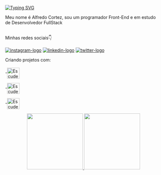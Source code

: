 <a href="https://git.io/typing-svg"><img src="https://readme-typing-svg.demolab.com?font=Fira+Code&duration=4000&pause=100&width=450&height=60&lines=Hi+There%E2%9C%8C;Ol%C3%A1%2C+Tudo+Blz%3F+%F0%9F%98%8E" alt="Typing SVG" /></a>

Meu nome é Alfredo Cortez, sou um programador Front-End e em estudo de Desenvolvedor FullStack
<br>
<br>

Minhas redes sociais:point_down:
<br>
<br>
<a href = "https://www.instagram.com/alfredocortezdev/" target = "_blank"><img src = "https://img.shields.io/badge/Instagram-E4405F?style=for-the-badge&logo=instagram&logoColor=white" alt = "instagram-logo"></a>
<a href = "https://www.linkedin.com/in/alfredo-cortezdev/" target = "_blank"><img src = "https://img.shields.io/badge/LinkedIn-0077B5?style=for-the-badge&logo=linkedin&logoColor=white" alt = "linkedin-logo"></a>
<a href = "https://www.twiteer.com/" target = "_blank"><img src = "https://img.shields.io/badge/Twitter-1DA1F2?style=for-the-badge&logo=twitter&logoColor=white" alt = "twitter-logo"></a>

Criando projetos com:
<br>
<br>
-<a href = "https://github.com/alfredocortez94?tab=repositories" target = "_blank"><img align="center" alt="Escudero-CSS3" height="35" width="40" src="https://icongr.am/devicon/css3-original.svg?size=128&color=currentColor"> </a>
<br>

-<a href = "https://github.com/alfredocortez94?tab=repositories" target = "_blank"><img align="center" alt="Escudero-HTML5" height="35" width="40" src="https://icongr.am/devicon/html5-original.svg?size=128&color=currentColor"> </a>
<br>

-<img align="center" alt="Escudero-Js" height="35" width="40" src="https://icongr.am/devicon/javascript-original.svg?size=128&color=currentColor">

<div align="center">
  <a href="https://github.com/alfredocortez94">
  <img height="180em" src="https://github-readme-stats.vercel.app/api?username=alfredocortez94&show_icons=true&theme=dracula&include_all_commits=true&count_private=true"/>
  <img height="180em" src="https://github-readme-stats.vercel.app/api/top-langs/?username=alfredocortez94&layout=compact&langs_count=7&theme=dracula"/>
</div>

